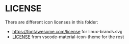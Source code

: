 # LICENSE

There are different icon licenses in this folder:
- https://fontawesome.com/license for linux-brands.svg
- [LICENSE](./LICENSE) from vscode-material-icon-theme for the rest

